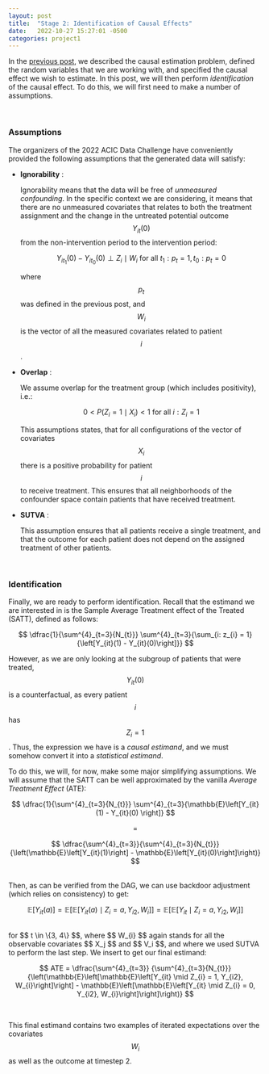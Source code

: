 ```yaml
---
layout: post
title:  "Stage 2: Identification of Causal Effects"
date:   2022-10-27 15:27:01 -0500
categories: project1
---
```


In the [previous post](/ece-888/project1/2022/10/05/problem-definition), we described the causal estimation problem, defined the random variables that we are working with, and specified the causal effect we wish to estimate. In this post, we will then perform *identification* of the causal effect.
To do this, we will first need to make a number of assumptions.

<br/>


### Assumptions
The organizers of the 2022 ACIC Data Challenge have conveniently provided the following assumptions that the generated data will satisfy:

- **Ignorability** : 

    Ignorability means that the data will be free of *unmeasured confounding*. In the specific context we are considering, it means that there are no unmeasured covariates that relates to both the treatment assignment and the change in the untreated potential outcome $$ Y_{it}(0) $$ from the non-intervention period to the intervention period:

    $$ Y_{it_{1}}(0) - Y_{it_{0}}(0) \perp Z_{i} \mid W_{i} \text{  for all  } t_{1} : p_{t} = 1, t_{0} : p_{t} = 0 $$

    where $$ p_{t} $$ was defined in the previous post, and $$ W_{i} $$ is the vector of all the measured covariates related to patient $$ i $$.

- **Overlap** : 

    We assume overlap for the treatment group (which includes positivity), i.e.:

    $$ 0 < P(Z_{i} = 1 \mid X_{i}) < 1 \text{ for all } i : Z_{i} = 1 $$

    This assumptions states, that for all configurations of the vector of covariates $$ X_{i} $$ there is a positive probability for patient $$ i $$ to receive treatment. This ensures that all neighborhoods of the confounder space contain patients that have received treatment.



- **SUTVA** : 

    This assumption ensures that all patients receive a single treatment, and that the outcome for each patient does not depend on the assigned treatment of other patients.

<br/>





### Identification
Finally, we are ready to perform identification. Recall that the estimand we are interested in is the Sample Average Treatment effect of the Treated (SATT), defined as follows:

$$ \dfrac{1}{\sum^{4}_{t=3}{N_{t}}} \sum^{4}_{t=3}{\sum_{i: z_{i} = 1}{\left[Y_{it}(1) - Y_{it}(0)\right]}}  $$

However, as we are only looking at the subgroup of patients that were treated, $$ Y_{it}(0) $$ is a counterfactual, as every patient $$ i $$ has $$ Z_{i} = 1 $$. Thus, the expression we have is a *causal estimand*, and we must somehow convert it into a *statistical estimand*. 

To do this, we will, for now, make some major simplifying assumptions. We will assume that the SATT can be well approximated by the vanilla *Average Treatment Effect* (ATE):

$$ \dfrac{1}{\sum^{4}_{t=3}{N_{t}}} \sum^{4}_{t=3}{\mathbb{E}\left[Y_{it}(1) - Y_{it}(0) \right]}  $$

$$ = $$

$$ \dfrac{\sum^{4}_{t=3}}{\sum^{4}_{t=3}{N_{t}}} {\left(\mathbb{E}\left[Y_{it}(1)\right] - \mathbb{E}\left[Y_{it}(0)\right]\right)} $$

<br/>
Then, as can be verified from the DAG, we can use backdoor adjustment (which relies on consistency) to get:

$$ \mathbb{E}\left[Y_{it}(a)\right]  = 
        \mathbb{E}\left[\mathbb{E}\left[Y_{it}(a) \mid Z_{i} = a, Y_{i2}, W_{i}\right]\right]  =
        \mathbb{E}\left[\mathbb{E}\left[Y_{it} \mid Z_{i} = a, Y_{i2}, W_{i}\right]\right]$$

<br/>
for $$ t \in \{3, 4\} $$, where $$ W_{i} $$ again stands for all the observable covariates $$ X_j $$ and $$ V_i $$, and where we used SUTVA to perform the last step.
We insert to get our final estimand:

$$ ATE = \dfrac{\sum^{4}_{t=3}}
         {\sum^{4}_{t=3}{N_{t}}} {\left(\mathbb{E}\left[\mathbb{E}\left[Y_{it} \mid Z_{i} = 1, Y_{i2}, W_{i}\right]\right] - \mathbb{E}\left[\mathbb{E}\left[Y_{it} \mid Z_{i} = 0, Y_{i2}, W_{i}\right]\right]\right)} $$


<br/>

This final estimand contains two examples of iterated expectations over the covariates $$ W_{i} $$ as well as the outcome at timestep 2.